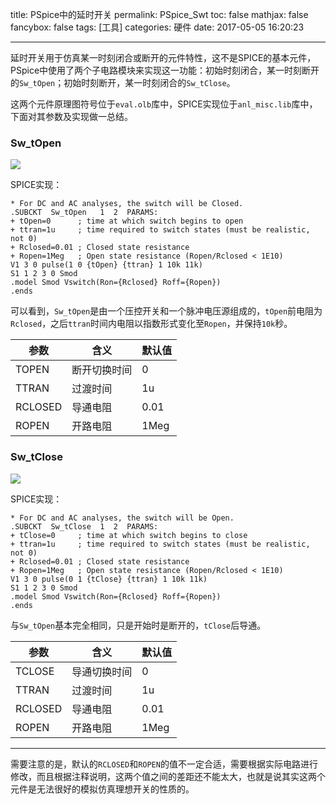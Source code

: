 title: PSpice中的延时开关
permalink: PSpice_Swt
toc: false
mathjax: false
fancybox: false
tags: [工具]
categories: 硬件
date: 2017-05-05 16:20:23

---

延时开关用于仿真某一时刻闭合或断开的元件特性，这不是SPICE的基本元件，PSpice中使用了两个子电路模块来实现这一功能：初始时刻闭合，某一时刻断开的`Sw_tOpen`；初始时刻断开，某一时刻闭合的`Sw_tClose`。

<!--more-->

这两个元件原理图符号位于`eval.olb`库中，SPICE实现位于`anl_misc.lib`库中，下面对其参数及实现做一总结。

### Sw_tOpen

![](http://gmf.shengnengjin.cn/sw_topen.png)

SPICE实现：

```no-highlight
* For DC and AC analyses, the switch will be Closed.
.SUBCKT  Sw_tOpen   1  2  PARAMS: 
+ tOpen=0      ; time at which switch begins to open
+ ttran=1u     ; time required to switch states (must be realistic, not 0)
+ Rclosed=0.01 ; Closed state resistance
+ Ropen=1Meg   ; Open state resistance (Ropen/Rclosed < 1E10)
V1 3 0 pulse(1 0 {tOpen} {ttran} 1 10k 11k)
S1 1 2 3 0 Smod
.model Smod Vswitch(Ron={Rclosed} Roff={Ropen})
.ends
```

可以看到，`Sw_tOpen`是由一个压控开关和一个脉冲电压源组成的，`tOpen`前电阻为`Rclosed`，之后`ttran`时间内电阻以指数形式变化至`Ropen`，并保持`10k`秒。

|参数|含义|默认值|
|----|---|-----|
|TOPEN|断开切换时间|0|
|TTRAN|过渡时间|1u|
|RCLOSED|导通电阻|0.01|
|ROPEN|开路电阻|1Meg|

### Sw_tClose

![](http://gmf.shengnengjin.cn/sw_tclose.png)

SPICE实现：

```no-highlight
* For DC and AC analyses, the switch will be Open.
.SUBCKT  Sw_tClose  1  2  PARAMS: 
+ tClose=0     ; time at which switch begins to close
+ ttran=1u     ; time required to switch states (must be realistic, not 0)
+ Rclosed=0.01 ; Closed state resistance
+ Ropen=1Meg   ; Open state resistance (Ropen/Rclosed < 1E10)
V1 3 0 pulse(0 1 {tClose} {ttran} 1 10k 11k)
S1 1 2 3 0 Smod
.model Smod Vswitch(Ron={Rclosed} Roff={Ropen})
.ends
```

与`Sw_tOpen`基本完全相同，只是开始时是断开的，`tClose`后导通。

|参数|含义|默认值|
|----|---|-----|
|TCLOSE|导通切换时间|0|
|TTRAN|过渡时间|1u|
|RCLOSED|导通电阻|0.01|
|ROPEN|开路电阻|1Meg|

----------

需要注意的是，默认的`RCLOSED`和`ROPEN`的值不一定合适，需要根据实际电路进行修改，而且根据注释说明，这两个值之间的差距还不能太大，也就是说其实这两个元件是无法很好的模拟仿真理想开关的性质的。